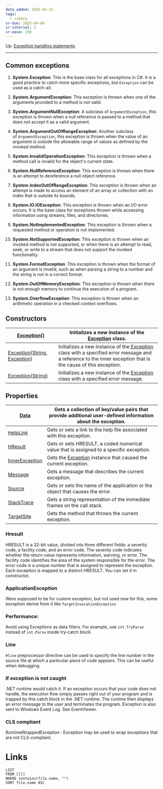 ```yaml
---
date_added: 2025-01-31
tags:
  - csharp
sr-due: 2025-04-04
sr-interval: 3
sr-ease: 250
---
```

Up: [Exception handling statements](Exception%20handling%20statements.md)
___
## Common exceptions
1. **System.Exception**: This is the base class for all exceptions in C#. It is a good practice to catch more specific exceptions, but `Exception` can be used as a catch-all.
    
2. **System.ArgumentException**: This exception is thrown when one of the arguments provided to a method is not valid.
    
3. **System.ArgumentNullException**: A subclass of `ArgumentException`, this exception is thrown when a null reference is passed to a method that does not accept it as a valid argument.
    
4. **System.ArgumentOutOfRangeException**: Another subclass of `ArgumentException`, this exception is thrown when the value of an argument is outside the allowable range of values as defined by the invoked method.
    
5. **System.InvalidOperationException**: This exception is thrown when a method call is invalid for the object's current state.
    
6. **System.NullReferenceException**: This exception is thrown when there is an attempt to dereference a null object reference.
    
7. **System.IndexOutOfRangeException**: This exception is thrown when an attempt is made to access an element of an array or collection with an index that is outside its bounds.
    
8. **System.IO.IOException**: This exception is thrown when an I/O error occurs. It is the base class for exceptions thrown while accessing information using streams, files, and directories.
    
9. **System.NotImplementedException**: This exception is thrown when a requested method or operation is not implemented.
    
10. **System.NotSupportedException**: This exception is thrown when an invoked method is not supported, or when there is an attempt to read, seek, or write to a stream that does not support the invoked functionality.
    
11. **System.FormatException**: This exception is thrown when the format of an argument is invalid, such as when parsing a string to a number and the string is not in a correct format.
    
12. **System.OutOfMemoryException**: This exception is thrown when there is not enough memory to continue the execution of a program.
    
13. **System.OverflowException**: This exception is thrown when an arithmetic operation in a checked context overflows.
## Constructors

| [Exception()](https://learn.microsoft.com/en-us/dotnet/api/system.exception.-ctor?view=net-9.0#system-exception-ctor)                                                  | Initializes a new instance of the [Exception](https://learn.microsoft.com/en-us/dotnet/api/system.exception?view=net-9.0) class.                                                                                                           |
| ---------------------------------------------------------------------------------------------------------------------------------------------------------------------- | ------------------------------------------------------------------------------------------------------------------------------------------------------------------------------------------------------------------------------------------ |
| [Exception(String, Exception)](https://learn.microsoft.com/en-us/dotnet/api/system.exception.-ctor?view=net-9.0#system-exception-ctor(system-string-system-exception)) | Initializes a new instance of the [Exception](https://learn.microsoft.com/en-us/dotnet/api/system.exception?view=net-9.0) class with a specified error message and a reference to the inner exception that is the cause of this exception. |
| [Exception(String)](https://learn.microsoft.com/en-us/dotnet/api/system.exception.-ctor?view=net-9.0#system-exception-ctor(system-string))                             | Initializes a new instance of the [Exception](https://learn.microsoft.com/en-us/dotnet/api/system.exception?view=net-9.0) class with a specified error message.                                                                            |

## Properties

| [Data](https://learn.microsoft.com/en-us/dotnet/api/system.exception.data?view=net-9.0#system-exception-data)                               | Gets a collection of key/value pairs that provide additional user-defined information about the exception.                                   |
| ------------------------------------------------------------------------------------------------------------------------------------------- | -------------------------------------------------------------------------------------------------------------------------------------------- |
| [HelpLink](https://learn.microsoft.com/en-us/dotnet/api/system.exception.helplink?view=net-9.0#system-exception-helplink)                   | Gets or sets a link to the help file associated with this exception.                                                                         |
| [HResult](https://learn.microsoft.com/en-us/dotnet/api/system.exception.hresult?view=net-9.0#system-exception-hresult)                      | Gets or sets HRESULT, a coded numerical value that is assigned to a specific exception.                                                      |
| [InnerException](https://learn.microsoft.com/en-us/dotnet/api/system.exception.innerexception?view=net-9.0#system-exception-innerexception) | Gets the [Exception](https://learn.microsoft.com/en-us/dotnet/api/system.exception?view=net-9.0) instance that caused the current exception. |
| [Message](https://learn.microsoft.com/en-us/dotnet/api/system.exception.message?view=net-9.0#system-exception-message)                      | Gets a message that describes the current exception.                                                                                         |
| [Source](https://learn.microsoft.com/en-us/dotnet/api/system.exception.source?view=net-9.0#system-exception-source)                         | Gets or sets the name of the application or the object that causes the error.                                                                |
| [StackTrace](https://learn.microsoft.com/en-us/dotnet/api/system.exception.stacktrace?view=net-9.0#system-exception-stacktrace)             | Gets a string representation of the immediate frames on the call stack.                                                                      |
| [TargetSite](https://learn.microsoft.com/en-us/dotnet/api/system.exception.targetsite?view=net-9.0#system-exception-targetsite)             | Gets the method that throws the current exception.                                                                                           |

### Hresult
HRESULT is a 32-bit value, divided into three different fields: a severity code, a facility code, and an error code. The severity code indicates whether the return value represents information, warning, or error. The facility code identifies the area of the system responsible for the error. The error code is a unique number that is assigned to represent the exception. Each exception is mapped to a distinct HRESULT. You can set it in constructor.

### ApplicationException
Were supposed to be for custom exception, but not used now for this, some exception derive from it like `TargetInvocationException`

### Performance:
Avoid using Exceptions as data filters. For example, use `int.TryParse` instead of `int.Parse` inside try-catch block.

### Line
`#line` preprocessor directive can be used to specify the line number in the source file at which a particular piece of code appears. This can be useful when debugging.

### If exception is not caught
.NET runtime would catch it. If an exception occurs that
your code does not handle, the execution flow simply passes right out of your program and is trapped by this
catch block in the .NET runtime. The runtime then displays an error message to the user and terminates the program. Exception is also sent to Windows Event Log. See EventViewer.

### CLS compliant
RuntimeWrappedException : Exception may be used to wrap exceptions that are not CLS-compliant.


# Links
```dataview
LIST
FROM [[]]
WHERE contains(file.name, "")
SORT file.name ASC
```
